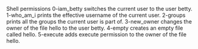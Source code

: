 Shell permissions
0-iam_betty switches the current user to the user betty.
1-who_am_i prints the effective username of the current user.
2-groups prints all the groups the current user is part of.
3-new_owner changes the owner of the file hello to the user betty.
4-empty creates an empty file called hello.
5-execute adds execute permission to the owner of the file hello.

